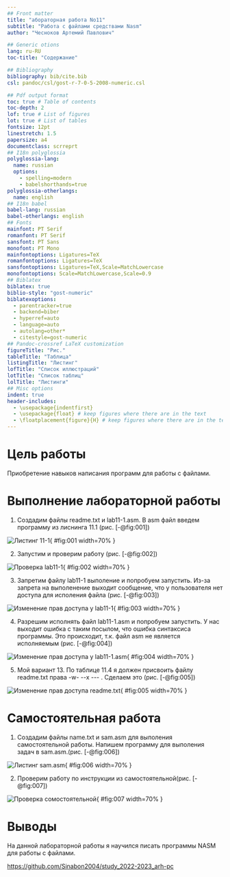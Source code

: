 ```yaml
---
## Front matter
title: "абораторная работа No11"
subtitle: "Работа с файлами средствами Nasm"
author: "Чесноков Артемий Павлович"

## Generic otions
lang: ru-RU
toc-title: "Содержание"

## Bibliography
bibliography: bib/cite.bib
csl: pandoc/csl/gost-r-7-0-5-2008-numeric.csl

## Pdf output format
toc: true # Table of contents
toc-depth: 2
lof: true # List of figures
lot: true # List of tables
fontsize: 12pt
linestretch: 1.5
papersize: a4
documentclass: scrreprt
## I18n polyglossia
polyglossia-lang:
  name: russian
  options:
	- spelling=modern
	- babelshorthands=true
polyglossia-otherlangs:
  name: english
## I18n babel
babel-lang: russian
babel-otherlangs: english
## Fonts
mainfont: PT Serif
romanfont: PT Serif
sansfont: PT Sans
monofont: PT Mono
mainfontoptions: Ligatures=TeX
romanfontoptions: Ligatures=TeX
sansfontoptions: Ligatures=TeX,Scale=MatchLowercase
monofontoptions: Scale=MatchLowercase,Scale=0.9
## Biblatex
biblatex: true
biblio-style: "gost-numeric"
biblatexoptions:
  - parentracker=true
  - backend=biber
  - hyperref=auto
  - language=auto
  - autolang=other*
  - citestyle=gost-numeric
## Pandoc-crossref LaTeX customization
figureTitle: "Рис."
tableTitle: "Таблица"
listingTitle: "Листинг"
lofTitle: "Список иллюстраций"
lotTitle: "Список таблиц"
lolTitle: "Листинги"
## Misc options
indent: true
header-includes:
  - \usepackage{indentfirst}
  - \usepackage{float} # keep figures where there are in the text
  - \floatplacement{figure}{H} # keep figures where there are in the text
---
```


# Цель работы

Приобретение навыков написания программ для работы с файлами.

# Выполнение лабораторной работы

1. Создадим файлы readme.txt  и lab11-1.asm. В asm файл введем программу из лиснинга 11.1 (рис. [-@fig:001])

![Листинг 11-1](image/1.png){ #fig:001 width=70% }

2. Запустим и проверим работу (рис. [-@fig:002])

![Проверка lab11-1](image/2.png){ #fig:002 width=70% }

3. Запретим файлу lab11-1 выполение и попробуем запустить. Из-за запрета на выполенение выходит сообщение, что у пользователя нет доступа для исполения файла (рис. [-@fig:003])

![Изменение прав доступа у lab11-1](image/3.png){ #fig:003 width=70% }

4. Разрешим исполнять файл lab11-1.asm и попробуем запустить. У нас выходит ошибка с таким посылом, что ошибка синтаксиса программы. Это происходит, т.к. файл asm не является исполняемым (рис. [-@fig:004])

![Изменение прав доступа у lab11-1.asm](image/4.png){ #fig:004 width=70% }

5. Мой вариант 13. По таблице 11.4 я должен присвоить файлу readme.txt права -w- --x --- . Сделаем это (рис. [-@fig:005])

![Изменение прав доступа readme.txt](image/5.png){ #fig:005 width=70% }

# Самостоятельная работа

1. Создадим файлы name.txt и sam.asm для выполения самостоятельной работы. Напишем программу для выполения задач в sam.asm.(рис. [-@fig:006])

![Листинг sam.asm](image/6.png){ #fig:006 width=70% }

2. Проверим работу по инструкции из самостоятельной(рис. [-@fig:007])

![Проверка сомостоятельной](image/7.png){ #fig:007 width=70% }

# Выводы

На данной лабораторной работы я научился писать программы NASM для работы с файлами.

https://github.com/Sinabon2004/study_2022-2023_arh-pc
